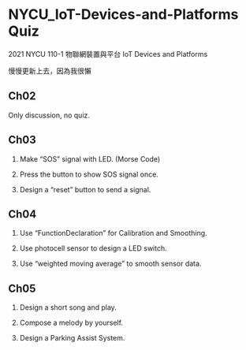 # NYCU_IoT-Devices-and-Platforms Quiz
2021 NYCU 110-1 物聯網裝置與平台 IoT Devices and Platforms

慢慢更新上去，因為我很懶

## Ch02
Only discussion, no quiz.

## Ch03
1. Make “SOS” signal with LED. (Morse Code)

2. Press the button to show SOS signal once.

3. Design a “reset” button to send a signal.

## Ch04
1. Use “FunctionDeclaration” for Calibration and Smoothing.

2. Use photocell sensor to design a LED switch.

3. Use “weighted moving average” to smooth sensor data.

## Ch05
1. Design a short song and play.

2. Compose a melody by yourself.

3. Design a Parking Assist System.

